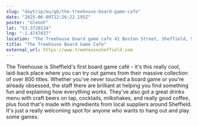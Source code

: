 ```yaml
---
slug: "daytrip/eu/gb/the-treehouse-board-game-cafe"
date: "2025-06-09T12:26:22.195Z"
poster: "GlennF"
lat: "53.3720134"
lng: "-1.4747037"
location: "The Treehouse board game cafe 41 Boston Street, Sheffield, S2 4QF"
title: "The Treehouse Board Game Cafe"
external_url: https://www.treehousesheffield.com
---
```

The Treehouse is Sheffield's first board game café - it's this really cool, laid-back place where you can try out games from their massive collection of over 800 titles. Whether you've never touched a board game or you're already obsessed, the staff there are brilliant at helping you find something fun and explaining how everything works.
They've also got a great drinks menu with craft beers on tap, cocktails, milkshakes, and really good coffee, plus food that's made with ingredients from local suppliers around Sheffield. It's just a really welcoming spot for anyone who wants to hang out and play some games.